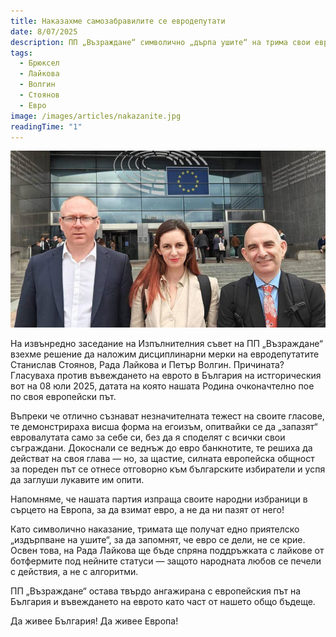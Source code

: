 ```yaml
---
title: Наказахме самозабравилите се евродепутати
date: 8/07/2025
description: ПП „Възраждане“ символично „дърпа ушите“ на трима свои евродепутати, гласували против еврото, като на Рада Лайкова допълнително спира и бот-лайковете, за да напомни, че евро се споделя, а не се крие.
tags:
  - Брюксел
  - Лайкова
  - Волгин
  - Стоянов
  - Евро
image: /images/articles/nakazanite.jpg
readingTime: "1"
---
```


![preview](/images/articles/nakazanite.jpg)

На извънредно заседание на Изпълнителния съвет на ПП „Възраждане“ взехме решение да наложим дисциплинарни мерки на евродепутатите Станислав Стоянов, Рада Лайкова и Петър Волгин. Причината? Гласуваха против въвеждането на еврото в България на истгорическия вот на 08 юли 2025, датата на която нашата Родина очконачтелно пое по своя европейски път. 

Въпреки че отлично съзнават незначителната тежест на своите гласове, те демонстрираха висша форма на егоизъм, опитвайки се да „запазят“ евровалутата само за себе си, без да я споделят с всички свои съграждани. Докоснали се веднъж до евро банкнотите, те решиха да действат на своя глава — но, за щастие, силната европейска общност за пореден път се отнесе отговорно към българските избиратели и успя да заглуши лукавите им опити.

Напомняме, че нашата партия изпраща своите народни избраници в сърцето на Европа, за да взимат евро, а не да ни пазят от него!

Като символично наказание, тримата ще получат едно приятелско „издърпване на ушите“, за да запомнят, че евро се дели, не се крие. Освен това, на Рада Лайкова ще бъде спряна поддръжката с лайкове от ботфермите под нейните статуси — защото народната любов се печели с действия, а не с алгоритми.

ПП „Възраждане“ остава твърдо ангажирана с европейския път на България и въвеждането на еврото като част от нашето общо бъдеще.

Да живее България!
Да живее Европа!
